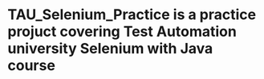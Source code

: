 # TAU_Selenium_Practice is a practice projuct covering Test Automation university Selenium with Java course 
